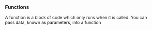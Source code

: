 ### Functions
A function is a block of code which only runs when it is called. You can pass data, known as parameters, into a function
